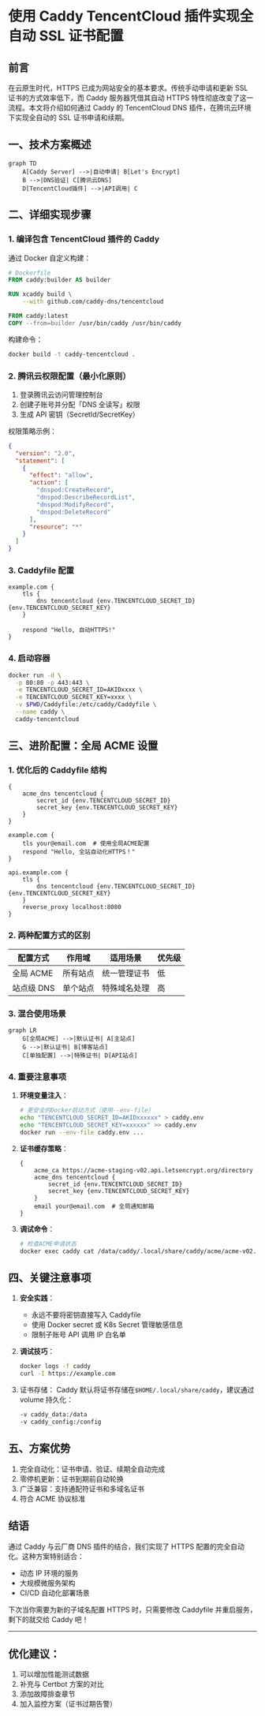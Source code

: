 # 使用 Caddy TencentCloud 插件实现全自动 SSL 证书配置

## 前言

在云原生时代，HTTPS 已成为网站安全的基本要求。传统手动申请和更新 SSL 证书的方式效率低下，而 Caddy 服务器凭借其自动 HTTPS 特性彻底改变了这一流程。本文将介绍如何通过 Caddy 的 TencentCloud DNS 插件，在腾讯云环境下实现全自动的 SSL 证书申请和续期。

## 一、技术方案概述

```mermaid
graph TD
    A[Caddy Server] -->|自动申请| B[Let's Encrypt]
    B -->|DNS验证| C[腾讯云DNS]
    D[TencentCloud插件] -->|API调用| C
```

## 二、详细实现步骤

### 1. 编译包含 TencentCloud 插件的 Caddy

通过 Docker 自定义构建：

```dockerfile
# Dockerfile
FROM caddy:builder AS builder

RUN xcaddy build \
    --with github.com/caddy-dns/tencentcloud

FROM caddy:latest
COPY --from=builder /usr/bin/caddy /usr/bin/caddy
```

构建命令：

```bash
docker build -t caddy-tencentcloud .
```

### 2. 腾讯云权限配置（最小化原则）

1. 登录腾讯云访问管理控制台
2. 创建子账号并分配「DNS 全读写」权限
3. 生成 API 密钥（SecretId/SecretKey）

权限策略示例：

```json
{
  "version": "2.0",
  "statement": [
    {
      "effect": "allow",
      "action": [
        "dnspod:CreateRecord",
        "dnspod:DescribeRecordList",
        "dnspod:ModifyRecord",
        "dnspod:DeleteRecord"
      ],
      "resource": "*"
    }
  ]
}
```

### 3. Caddyfile 配置

```caddyfile
example.com {
    tls {
        dns tencentcloud {env.TENCENTCLOUD_SECRET_ID} {env.TENCENTCLOUD_SECRET_KEY}
    }

    respond "Hello, 自动HTTPS!"
}
```

### 4. 启动容器

```bash
docker run -d \
  -p 80:80 -p 443:443 \
  -e TENCENTCLOUD_SECRET_ID=AKIDxxxx \
  -e TENCENTCLOUD_SECRET_KEY=xxxx \
  -v $PWD/Caddyfile:/etc/caddy/Caddyfile \
  --name caddy \
  caddy-tencentcloud
```

## 三、进阶配置：全局 ACME 设置

### 1. 优化后的 Caddyfile 结构

```caddyfile
{
    acme_dns tencentcloud {
        secret_id {env.TENCENTCLOUD_SECRET_ID}
        secret_key {env.TENCENTCLOUD_SECRET_KEY}
    }
}

example.com {
    tls your@email.com  # 使用全局ACME配置
    respond "Hello, 全站自动化HTTPS！"
}

api.example.com {
    tls {
        dns tencentcloud {env.TENCENTCLOUD_SECRET_ID} {env.TENCENTCLOUD_SECRET_KEY}
    }
    reverse_proxy localhost:8080
}
```

### 2. 两种配置方式的区别

| 配置方式   | 作用域   | 适用场景     | 优先级 |
| ---------- | -------- | ------------ | ------ |
| 全局 ACME  | 所有站点 | 统一管理证书 | 低     |
| 站点级 DNS | 单个站点 | 特殊域名处理 | 高     |

### 3. 混合使用场景

```mermaid
graph LR
    G[全局ACME] -->|默认证书| A[主站点]
    G -->|默认证书| B[博客站点]
    C[单独配置] -->|特殊证书| D[API站点]
```

### 4. 重要注意事项

1. **环境变量注入**：

   ```bash
   # 更安全的Docker启动方式（使用--env-file）
   echo "TENCENTCLOUD_SECRET_ID=AKIDxxxxxx" > caddy.env
   echo "TENCENTCLOUD_SECRET_KEY=xxxxxx" >> caddy.env
   docker run --env-file caddy.env ...
   ```

2. **证书缓存策略**：

   ```caddyfile
   {
       acme_ca https://acme-staging-v02.api.letsencrypt.org/directory
       acme_dns tencentcloud {
           secret_id {env.TENCENTCLOUD_SECRET_ID}
           secret_key {env.TENCENTCLOUD_SECRET_KEY}
       }
       email your@email.com  # 全局通知邮箱
   }
   ```

3. **调试命令**：
   ```bash
   # 检查ACME申请状态
   docker exec caddy cat /data/caddy/.local/share/caddy/acme/acme-v02.api.letsencrypt.org/sites/*/certificates.json
   ```

## 四、关键注意事项

1. **安全实践**：

   - 永远不要将密钥直接写入 Caddyfile
   - 使用 Docker secret 或 K8s Secret 管理敏感信息
   - 限制子账号 API 调用 IP 白名单

2. **调试技巧**：

   ```bash
   docker logs -f caddy
   curl -I https://example.com
   ```

3. 证书存储：
   Caddy 默认将证书存储在`$HOME/.local/share/caddy`，建议通过 volume 持久化：
   ```bash
   -v caddy_data:/data
   -v caddy_config:/config
   ```

## 五、方案优势

1. 完全自动化：证书申请、验证、续期全自动完成
2. 零停机更新：证书到期前自动轮换
3. 广泛兼容：支持通配符证书和多域名证书
4. 符合 ACME 协议标准

## 结语

通过 Caddy 与云厂商 DNS 插件的结合，我们实现了 HTTPS 配置的完全自动化。这种方案特别适合：

- 动态 IP 环境的服务
- 大规模微服务架构
- CI/CD 自动化部署场景

下次当你需要为新的子域名配置 HTTPS 时，只需要修改 Caddyfile 并重启服务，剩下的就交给 Caddy 吧！

---

## 优化建议：

1. 可以增加性能测试数据
2. 补充与 Certbot 方案的对比
3. 添加故障排查章节
4. 加入监控方案（证书过期告警）

